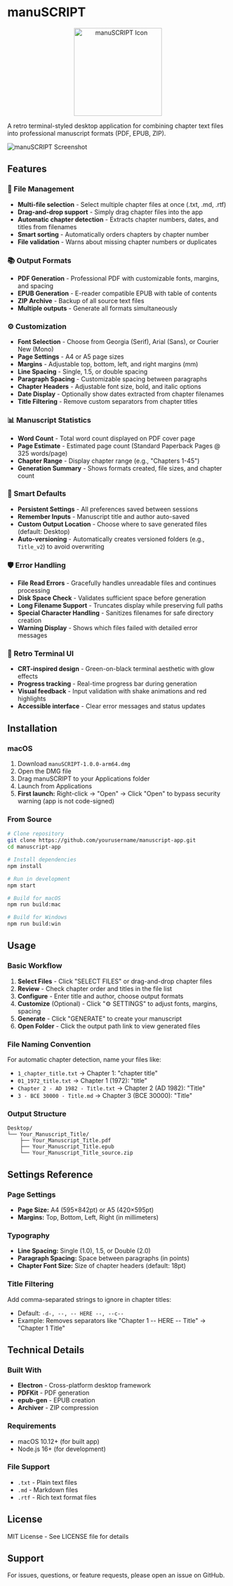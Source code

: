 # manuSCRIPT

<div align="center">
  <img src="ICON.png" alt="manuSCRIPT Icon" width="200"/>
</div>

A retro terminal-styled desktop application for combining chapter text files into professional manuscript formats (PDF, EPUB, ZIP).

![manuSCRIPT Screenshot](manuSCRIPT_SCREEN.jpg)

## Features

### 📝 File Management
- **Multi-file selection** - Select multiple chapter files at once (.txt, .md, .rtf)
- **Drag-and-drop support** - Simply drag chapter files into the app
- **Automatic chapter detection** - Extracts chapter numbers, dates, and titles from filenames
- **Smart sorting** - Automatically orders chapters by chapter number
- **File validation** - Warns about missing chapter numbers or duplicates

### 📚 Output Formats
- **PDF Generation** - Professional PDF with customizable fonts, margins, and spacing
- **EPUB Generation** - E-reader compatible EPUB with table of contents
- **ZIP Archive** - Backup of all source text files
- **Multiple outputs** - Generate all formats simultaneously

### ⚙️ Customization
- **Font Selection** - Choose from Georgia (Serif), Arial (Sans), or Courier New (Mono)
- **Page Settings** - A4 or A5 page sizes
- **Margins** - Adjustable top, bottom, left, and right margins (mm)
- **Line Spacing** - Single, 1.5, or double spacing
- **Paragraph Spacing** - Customizable spacing between paragraphs
- **Chapter Headers** - Adjustable font size, bold, and italic options
- **Date Display** - Optionally show dates extracted from chapter filenames
- **Title Filtering** - Remove custom separators from chapter titles

### 📊 Manuscript Statistics
- **Word Count** - Total word count displayed on PDF cover page
- **Page Estimate** - Estimated page count (Standard Paperback Pages @ 325 words/page)
- **Chapter Range** - Display chapter range (e.g., "Chapters 1-45")
- **Generation Summary** - Shows formats created, file sizes, and chapter count

### 💾 Smart Defaults
- **Persistent Settings** - All preferences saved between sessions
- **Remember Inputs** - Manuscript title and author auto-saved
- **Custom Output Location** - Choose where to save generated files (default: Desktop)
- **Auto-versioning** - Automatically creates versioned folders (e.g., `Title_v2`) to avoid overwriting

### 🛡️ Error Handling
- **File Read Errors** - Gracefully handles unreadable files and continues processing
- **Disk Space Check** - Validates sufficient space before generation
- **Long Filename Support** - Truncates display while preserving full paths
- **Special Character Handling** - Sanitizes filenames for safe directory creation
- **Warning Display** - Shows which files failed with detailed error messages

### 🎨 Retro Terminal UI
- **CRT-inspired design** - Green-on-black terminal aesthetic with glow effects
- **Progress tracking** - Real-time progress bar during generation
- **Visual feedback** - Input validation with shake animations and red highlights
- **Accessible interface** - Clear error messages and status updates

## Installation

### macOS
1. Download `manuSCRIPT-1.0.0-arm64.dmg`
2. Open the DMG file
3. Drag manuSCRIPT to your Applications folder
4. Launch from Applications
5. **First launch:** Right-click → "Open" → Click "Open" to bypass security warning (app is not code-signed)

### From Source
```bash
# Clone repository
git clone https://github.com/yourusername/manuscript-app.git
cd manuscript-app

# Install dependencies
npm install

# Run in development
npm start

# Build for macOS
npm run build:mac

# Build for Windows
npm run build:win
```

## Usage

### Basic Workflow
1. **Select Files** - Click "SELECT FILES" or drag-and-drop chapter files
2. **Review** - Check chapter order and titles in the file list
3. **Configure** - Enter title and author, choose output formats
4. **Customize** (Optional) - Click "⚙ SETTINGS" to adjust fonts, margins, spacing
5. **Generate** - Click "GENERATE" to create your manuscript
6. **Open Folder** - Click the output path link to view generated files

### File Naming Convention
For automatic chapter detection, name your files like:
- `1_chapter_title.txt` → Chapter 1: "chapter title"
- `01_1972_title.txt` → Chapter 1 (1972): "title"
- `Chapter 2 - AD 1982 - Title.txt` → Chapter 2 (AD 1982): "Title"
- `3 - BCE 30000 - Title.md` → Chapter 3 (BCE 30000): "Title"

### Output Structure
```
Desktop/
└── Your_Manuscript_Title/
    ├── Your_Manuscript_Title.pdf
    ├── Your_Manuscript_Title.epub
    └── Your_Manuscript_Title_source.zip
```

## Settings Reference

### Page Settings
- **Page Size:** A4 (595×842pt) or A5 (420×595pt)
- **Margins:** Top, Bottom, Left, Right (in millimeters)

### Typography
- **Line Spacing:** Single (1.0), 1.5, or Double (2.0)
- **Paragraph Spacing:** Space between paragraphs (in points)
- **Chapter Font Size:** Size of chapter headers (default: 18pt)

### Title Filtering
Add comma-separated strings to ignore in chapter titles:
- Default: `-d-, --, -- HERE --, --c--`
- Example: Removes separators like "Chapter 1 -- HERE -- Title" → "Chapter 1 Title"

## Technical Details

### Built With
- **Electron** - Cross-platform desktop framework
- **PDFKit** - PDF generation
- **epub-gen** - EPUB creation
- **Archiver** - ZIP compression

### Requirements
- macOS 10.12+ (for built app)
- Node.js 16+ (for development)

### File Support
- `.txt` - Plain text files
- `.md` - Markdown files
- `.rtf` - Rich text format files

## License

MIT License - See LICENSE file for details

## Support

For issues, questions, or feature requests, please open an issue on GitHub.


